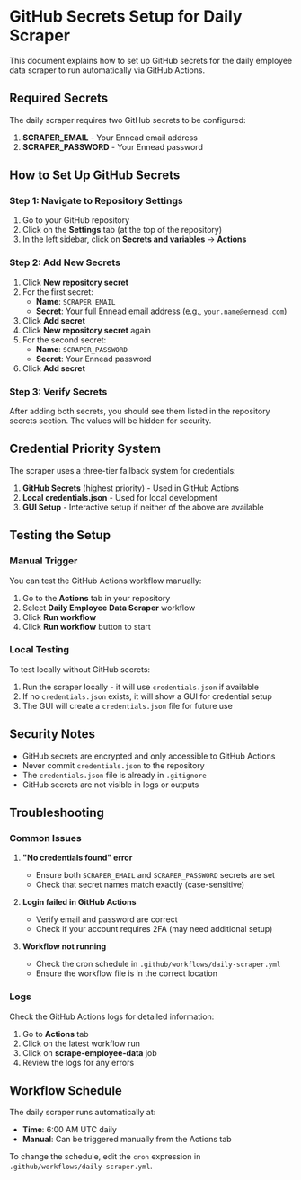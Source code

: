 # GitHub Secrets Setup for Daily Scraper

This document explains how to set up GitHub secrets for the daily employee data scraper to run automatically via GitHub Actions.

## Required Secrets

The daily scraper requires two GitHub secrets to be configured:

1. **SCRAPER_EMAIL** - Your Ennead email address
2. **SCRAPER_PASSWORD** - Your Ennead password

## How to Set Up GitHub Secrets

### Step 1: Navigate to Repository Settings

1. Go to your GitHub repository
2. Click on the **Settings** tab (at the top of the repository)
3. In the left sidebar, click on **Secrets and variables** → **Actions**

### Step 2: Add New Secrets

1. Click **New repository secret**
2. For the first secret:
   - **Name**: `SCRAPER_EMAIL`
   - **Secret**: Your full Ennead email address (e.g., `your.name@ennead.com`)
3. Click **Add secret**
4. Click **New repository secret** again
5. For the second secret:
   - **Name**: `SCRAPER_PASSWORD`
   - **Secret**: Your Ennead password
6. Click **Add secret**

### Step 3: Verify Secrets

After adding both secrets, you should see them listed in the repository secrets section. The values will be hidden for security.

## Credential Priority System

The scraper uses a three-tier fallback system for credentials:

1. **GitHub Secrets** (highest priority) - Used in GitHub Actions
2. **Local credentials.json** - Used for local development
3. **GUI Setup** - Interactive setup if neither of the above are available

## Testing the Setup

### Manual Trigger

You can test the GitHub Actions workflow manually:

1. Go to the **Actions** tab in your repository
2. Select **Daily Employee Data Scraper** workflow
3. Click **Run workflow**
4. Click **Run workflow** button to start

### Local Testing

To test locally without GitHub secrets:

1. Run the scraper locally - it will use `credentials.json` if available
2. If no `credentials.json` exists, it will show a GUI for credential setup
3. The GUI will create a `credentials.json` file for future use

## Security Notes

- GitHub secrets are encrypted and only accessible to GitHub Actions
- Never commit `credentials.json` to the repository
- The `credentials.json` file is already in `.gitignore`
- GitHub secrets are not visible in logs or outputs

## Troubleshooting

### Common Issues

1. **"No credentials found" error**
   - Ensure both `SCRAPER_EMAIL` and `SCRAPER_PASSWORD` secrets are set
   - Check that secret names match exactly (case-sensitive)

2. **Login failed in GitHub Actions**
   - Verify email and password are correct
   - Check if your account requires 2FA (may need additional setup)

3. **Workflow not running**
   - Check the cron schedule in `.github/workflows/daily-scraper.yml`
   - Ensure the workflow file is in the correct location

### Logs

Check the GitHub Actions logs for detailed information:
1. Go to **Actions** tab
2. Click on the latest workflow run
3. Click on **scrape-employee-data** job
4. Review the logs for any errors

## Workflow Schedule

The daily scraper runs automatically at:
- **Time**: 6:00 AM UTC daily
- **Manual**: Can be triggered manually from the Actions tab

To change the schedule, edit the `cron` expression in `.github/workflows/daily-scraper.yml`.
